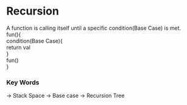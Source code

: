 # Recursion
A function is calling itself until a specific condition(Base Case) is met.  
fun(){  
    condition(Base Case){  
        return val  
    }   
    fun()   
}  
### Key Words
-> Stack Space
-> Base case
-> Recursion Tree





